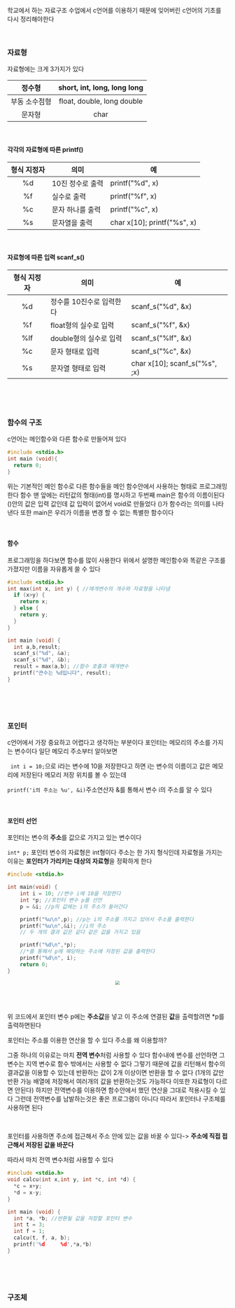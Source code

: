 학교에서 하는 자료구조 수업에서 c언어를 이용하기 때문에 잊어버린 c언어의 기초를 다시 정리해야한다

&nbsp;

### 자료형

자료형에는 크게 3가지가 있다

|    정수형     | short,  int, long, long long |
| :-----------: | :--------------------------: |
| 부동 소수점형 |  float, double, long double  |
|    문자형     |             char             |

&nbsp;

#### 각각의 자료형에 따른 printf()

| 형식 지정자 | 의미             | 예                          |
| :---------: | ---------------- | --------------------------- |
|     %d      | 10진 정수로 출력 | printf("%d", x)             |
|     %f      | 실수로 출력      | printf("%f", x)             |
|     %c      | 문자 하나를 출력 | printf("%c", x)             |
|     %s      | 문자열을 출력    | char x[10]; printf("%s", x) |

&nbsp;

#### 자료형에 따른 입력 scanf_s()

| 형식 지정자 | 의미                     | 예                            |
| :---------: | ------------------------ | ----------------------------- |
|     %d      | 정수를 10진수로 입력한다 | scanf_s("%d", &x)             |
|     %f      | float형의 실수로 입력    | scanf_s("%f", &x)             |
|     %lf     | double형의 실수로 입력   | scanf_s("%lf", &x)            |
|     %c      | 문자 형태로 입력         | scanf_s("%c", &x)             |
|     %s      | 문자열 형태로 입력       | char x[10]; scanf_s("%s", ;x) |

&nbsp;

&nbsp;

### 함수의 구조

c언어는 메인함수와 다른 함수로 만들어져 있다

``` c
#include <stdio.h>
int main (void){
  return 0;
}
```

위는 기본적인 메인 함수로 다른 함수들을 메인 함수안에서 사용하는 형태로 프로그래밍한다 함수 맨 앞에는 리턴값의 형태(int)를 명시하고 두번째 main은 함수의 이름이된다 ()안의 값은 입력 값인데 값 입력이 없어서 void로 만들었다 ()가 함수라는 의미를 나타낸다 또한 main은 우리가 이름을 변경 할 수 없는 특별한 함수이다

&nbsp;

#### 함수

프로그래밍을 하다보면 함수를 많이 사용한다 위에서 설명한 메인함수와 똑같은 구조를 가졌지만 이름을 자유롭게 쓸 수 있다

``` c
#include <stdio.h>
int max(int x, int y) { //매개변수의 개수와 자료형을 나타냄
  if (x>y) {
    return x;
  } else {
    return y;
  }
}

int main (void) {
  int a,b,result;
  scanf_s("%d", &a);
  scanf_s("%d", &b);
  result = max(a,b); //함수 호출과 매개변수
  printf("큰수는 %d입니다", result); 
}
```

 &nbsp;

&nbsp;

### 포인터

c언어에서 가장 중요하고 어렵다고 생각하는 부분이다 포인터는 메모리의 주소를 가지는 변수이다 일단 메모리 주소부터 알아보면

` int i = 10;`으로 i라는 변수에 10을 저장한다고 하면 i는 변수의 이름이고 값은 메모리에 저장된다 메모리 저장 위치를 볼 수 있는데

`printf('i의 주소는 %u', &i)`주소연산자 &를 통해서 변수 i의 주소를 알 수 있다

&nbsp;

#### 포인터 선언

포인터는 변수의 **주소**를 값으로 가지고 있는 변수이다 

`int* p;` 포인터 변수의 자료형은 int형이다 주소는 한 가지 형식인데 자료형을 가지는 이유는 **포인터가 가리키는 대상의 자료형**을 정확하게 한다 

``` c
#include <stdio.h>

int main(void) {
    int i = 10; //변수 i에 10을 저장한다
    int *p; //포인터 변수 p를 선언 
    p = &i; //p의 값에는 i의 주소가 들어간다

    printf("%u\n",p); //p는 i의 주소를 가지고 있어서 주소를 출력한다
    printf("%u\n",&i); //i의 주소
    // 두 개의 결과 값은 같다 같은 값을 가지고 있음

    printf("%d\n",*p);
    //*를 통해서 p에 해당하는 주소에 저장된 값을 출력한다
    printf("%d\n", i);
    return 0;
}
```

<center>
<img src="https://user-images.githubusercontent.com/80758613/230293587-fb8786be-7541-46d1-a56d-9b73b2653ff8.png" style="zoom:60%;">
</center>&nbsp;

&nbsp;

위 코드에서 포인터 변수 p에는 **주소값**을 넣고 이 주소에 연결된 **값**을 출력할려면 *p를 출력하면된다

포인터는 주소를 이용한 연산을 할 수 있다 주소를 왜 이용할까?

그중 하나의 이유로는 마치 **전역 변수**처럼 사용할 수 있다 함수내에 변수를 선언하면 그 변수는 지역 변수로 함수 밖에서는 사용할 수 없다 그렇기 때문에 값을 리턴해서 함수의 결과값을 이용할 수 있는데 반환하는 값이 2개 이상이면 반환을 할 수 없다 (1개의 값만 반환 가능 배열에 저장해서 여러개의 값을 반환하는것도 가능하다 이또한 자료형이 다르면 안된다) 하지만 전역변수를 이용하면 함수안에서 했던 연산을 그대로 적용시킬 수 있다 그런데 전역변수를 남발하는것은 좋은 프로그램이 아니다 따라서 포인터나 구조체를 사용하면 된다

&nbsp;

포인터를 사용하면 주소에 접근해서 주소 안에 있는 값을 바꿀 수 있다-> **주소에 직접 접근해서 저장된 값을 바꾼다**

따라서 마치 전역 변수처럼 사용할 수 있다

``` c
#include <stdio.h>
void calcu(int x,int y, int *c, int *d) {
  *c = x+y;
  *d = x-y;
}

int main (void) {
  int *a, *b; //반환될 값을 저장할 포인터 변수
  int t = 3;
  int f = 1;
  calcu(t, f, a, b);
  printf('%d     %d',*a,*b)
}
```

&nbsp;

&nbsp;

### 구조체


